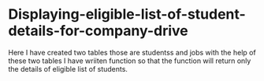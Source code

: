 # Displaying-eligible-list-of-student-details-for-company-drive

Here I have created two tables those are studentss and jobs with the help of these two tables I have wriiten function so that the function will return only the details of eligible list of students.
